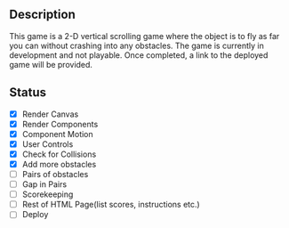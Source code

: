 ## Description

This game is a 2-D vertical scrolling game where the object is to fly as far you can without crashing into any obstacles. The game is currently in development and not playable. Once completed, a link to the deployed game will be provided.

## Status

- [x] Render Canvas
- [x] Render Components
- [x] Component Motion
- [x] User Controls
- [x] Check for Collisions
- [x] Add more obstacles
- [ ] Pairs of obstacles
- [ ] Gap in Pairs
- [ ] Scorekeeping
- [ ] Rest of HTML Page(list scores, instructions etc.)
- [ ] Deploy
